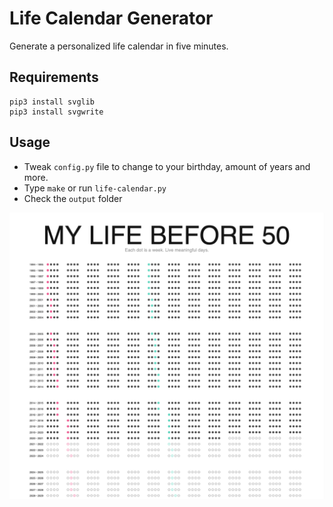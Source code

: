 # Life Calendar Generator

Generate a personalized life calendar in five minutes.

## Requirements

```
pip3 install svglib
pip3 install svgwrite
```

## Usage
- Tweak `config.py` file to change to your birthday, amount of years and more.
- Type `make` or run `life-calendar.py`
- Check the `output` folder


![alt text](resources/preview.png "Title")